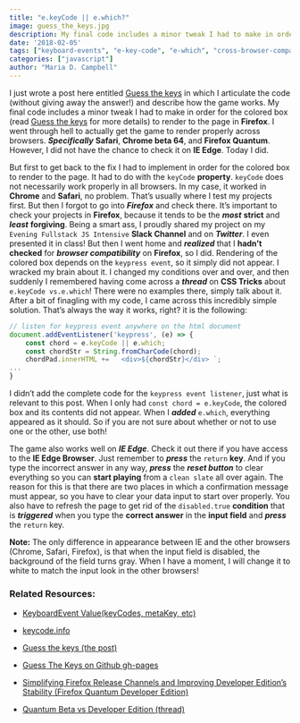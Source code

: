 ```yaml
---
title: "e.keyCode || e.which?"
image: guess_the_keys.jpg
description: My final code includes a minor tweak I had to make in order for the colored box (read Guess the keys for more details)to render to the page in Firefox.
date: '2018-02-05'
tags: ["keyboard-events", "e-key-code", "e-which", "cross-browser-compatibility", "javascript"]
categories: ["javascript"]
author: "Maria D. Campbell"
---
```


I just wrote a post here entitled [Guess the keys](/blog/guess-the-keys/) in which I articulate the code (without giving away the answer!) and describe how the game works. My final code includes a minor tweak I had to make in order for the colored box (read [Guess the keys](/blog/guess-the-keys/) for more details) to render to the page in **Firefox**. I went through hell to actually get the game to render properly across browsers. ***Specifically*** **Safari**, **Chrome beta 64**, and **Firefox Quantum**. However, I did not have the chance to check it on **IE Edge**. Today I did.

But first to get back to the fix I had to implement in order for the colored box to render to the page. It had to do with the `keyCode` **property**. `keyCode` does not necessarily work properly in all browsers. In my case, it worked in **Chrome** and **Safari**, no problem.  That’s usually where I test my projects first. But then I forgot to go into ***Firefox*** and check there. It’s important to check your projects in **Firefox**, because it tends to be the ***most*** **strict** and ***least*** **forgiving**. Being a smart ass, I proudly shared my project on my `Evening Fullstack JS Intensive` **Slack Channel** and on ***Twitter***. I even presented it in class! But then I went home and ***realized*** that I **hadn’t checked** for ***browser compatibility*** on **Firefox**, so I did. Rendering of the colored box depends on the `keypress event`, so it simply did not appear. I wracked my brain about it. I changed my conditions over and over, and then suddenly I remembered having come across a ***thread*** on **CSS Tricks** about `e.keyCode vs.e.which`! There were no examples there, simply talk about it. After a bit of finagling with my code, I came across this incredibly simple solution. That’s always the way it works, right? it is the following:

```js
// listen for keypress event anywhere on the html document
document.addEventListener('keypress', (e) => {
    const chord = e.keyCode || e.which;
    const chordStr = String.fromCharCode(chord);
    chordPad.innerHTML += ` <div>${chordStr}</div> `;
...
}
```

I didn’t add the complete code for the `keypress event listener`, just what is relevant to this post. When I only had `const chord = e.keyCode`, the colored box and its contents did not appear. When I ***added*** `e.which`, everything appeared as it should. So if you are not sure about whether or not to use one or the other, use both!

The game also works well on ***IE Edge***. Check it out there if you have access to the **IE Edge Browser**. Just remember to ***press*** the `return` **key**. And if you type the incorrect answer in any way, ***press*** the ***reset button*** to clear everything so you can **start playing** from a `clean slate` all over again. The reason for this is that there are two places in which a confirmation message must appear, so you have to clear your data input to start over properly. You also have to refresh the page to get rid of the `disabled.true` **condition** that is ***triggered*** when you type the **correct answer** in the **input field** and ***press*** the `return` key.

**Note:** The only difference in appearance between IE and the other browsers (Chrome, Safari, Firefox), is that when the input field is disabled, the background of the field turns gray. When I have a moment, I will change it to white to match the input look in the other browsers!

### Related Resources:

+ [KeyboardEvent Value(keyCodes, metaKey, etc)](https://css-tricks.com/snippets/javascript/javascript-keycodes/)

+ [keycode.info](http://keycode.info/)

+ [Guess the keys (the post)](/blog/guess-the-keys/)

+ [Guess The Keys on Github gh-pages](https://interglobalmedia.github.io/guess-the-keys/)

+ [Simplifying Firefox Release Channels and Improving Developer Edition’s Stability (Firefox Quantum Developer Edition)](https://hacks.mozilla.org/2017/04/simplifying-firefox-release-channels/)

+ [Quantum Beta vs Developer Edition (thread)](https://hacks.mozilla.org/2017/04/simplifying-firefox-release-channels/)

